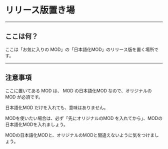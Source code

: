 # リリース版置き場
---
## ここは何？
ここは「お気に入りの MOD」の「日本語化MOD」のリリース版を置く場所です。

---
## 注意事項
ここに置いてある MOD は、 MOD の日本語化MOD なので、オリジナルの MOD が必須です。

日本語化MOD だけを入れても、意味はありません。

MODを使いたい場合は、必ず「先にオリジナルのMOD を入れてから」、MODの日本語化MODを入れましょう。

MODの日本語化MODと、オリジナルのMODと間違えないように気をつけましょう。
